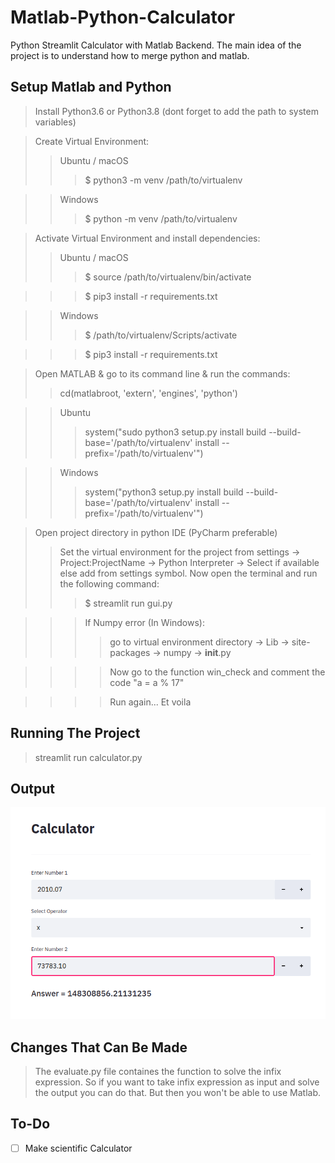 # Matlab-Python-Calculator
Python Streamlit Calculator with Matlab Backend. The main idea of the project is to understand how to merge python and matlab.

## Setup Matlab and Python

> Install Python3.6 or Python3.8 (dont forget to add the path to system variables)

> Create Virtual Environment:
>> Ubuntu / macOS
>>> $ python3 -m venv /path/to/virtualenv

>> Windows
>>> $ python -m venv /path/to/virtualenv

> Activate Virtual Environment and install dependencies:
>> Ubuntu / macOS
>>> $ source /path/to/virtualenv/bin/activate

>>> $ pip3 install -r requirements.txt

>> Windows
>>> $ /path/to/virtualenv/Scripts/activate

>>> $ pip3 install -r requirements.txt

> Open MATLAB & go to its command line & run the commands:
>> cd(matlabroot, 'extern', 'engines', 'python')

>> Ubuntu
>>> system("sudo python3 setup.py install build --build-base='/path/to/virtualenv' install --prefix='/path/to/virtualenv'")

>> Windows
>>> system("python3 setup.py install build --build-base='/path/to/virtualenv' install --prefix='/path/to/virtualenv'")

> Open project directory in python IDE (PyCharm preferable)
>> Set the virtual environment for the project from settings -> Project:ProjectName -> Python Interpreter -> Select if available else add from settings symbol.
>> Now open the terminal and run the following command:
>>> $ streamlit run gui.py

>>> If Numpy error (In Windows):
>>>> go to virtual environment directory -> Lib -> site-packages -> numpy -> __init__.py

>>>> Now go to the function win_check and comment the code "a = a % 17"

>>>> Run again... Et voila

## Running The Project

> streamlit run calculator.py

## Output

![Output](Output/output1.png)

## Changes That Can Be Made

> The evaluate.py file containes the function to solve the infix expression. So if you want to take infix expression as input and solve the output you can do that. But then you won't be able to use Matlab.

## To-Do

- [ ] Make scientific Calculator
